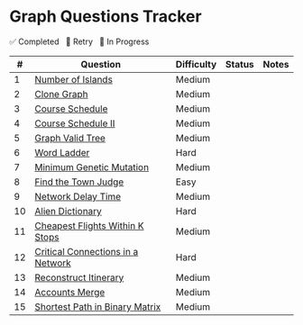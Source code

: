 # Graph Questions Tracker

✅ Completed &nbsp; 🔄 Retry &nbsp; 🚧 In Progress

| #  | Question                                                                                    | Difficulty | Status   | Notes                                  |
|----|---------------------------------------------------------------------------------------------|------------|----------|----------------------------------------|
| 1  | [Number of Islands](https://leetcode.com/problems/number-of-islands/)                       | Medium     |        |                                        |
| 2  | [Clone Graph](https://leetcode.com/problems/clone-graph/)                                   | Medium     |        |                                        |
| 3  | [Course Schedule](https://leetcode.com/problems/course-schedule/)                           | Medium     |        |                                        |
| 4  | [Course Schedule II](https://leetcode.com/problems/course-schedule-ii/)                     | Medium     |        |                                        |
| 5  | [Graph Valid Tree](https://leetcode.com/problems/graph-valid-tree/)                         | Medium     |        |                                        |
| 6  | [Word Ladder](https://leetcode.com/problems/word-ladder/)                                   | Hard       |        |                                        |
| 7  | [Minimum Genetic Mutation](https://leetcode.com/problems/minimum-genetic-mutation/)         | Medium     |        |                                        |
| 8  | [Find the Town Judge](https://leetcode.com/problems/find-the-town-judge/)                   | Easy       |        |                                        |
| 9  | [Network Delay Time](https://leetcode.com/problems/network-delay-time/)                     | Medium     |        |                                        |
| 10 | [Alien Dictionary](https://leetcode.com/problems/alien-dictionary/)                         | Hard       |        |                                        |
| 11 | [Cheapest Flights Within K Stops](https://leetcode.com/problems/cheapest-flights-within-k-stops/) | Medium |        |                                        |
| 12 | [Critical Connections in a Network](https://leetcode.com/problems/critical-connections-in-a-network/) | Hard |        |                                        |
| 13 | [Reconstruct Itinerary](https://leetcode.com/problems/reconstruct-itinerary/)               | Medium     |        |                                        |
| 14 | [Accounts Merge](https://leetcode.com/problems/accounts-merge/)                             | Medium     |        |                                        |
| 15 | [Shortest Path in Binary Matrix](https://leetcode.com/problems/shortest-path-in-binary-matrix/) | Medium |        |                                        |
